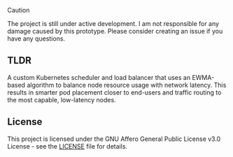 > [!CAUTION]
> The project is still under active development. I am not responsible for any damage caused by this 
prototype. Please consider creating an issue if you have any questions.

## TLDR

A custom Kubernetes scheduler and load balancer that uses an EWMA-based
algorithm to balance node resource usage with network latency. This results in
smarter pod placement closer to end-users and traffic routing to the most
capable, low-latency nodes.

## License

This project is licensed under the GNU Affero General Public License v3.0
License - see the [LICENSE](LICENSE) file for details.

